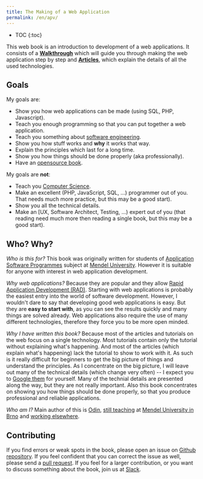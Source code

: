 ```yaml
---
title: The Making of a Web Application
permalink: /en/apv/
---
```


* TOC
{:toc}

This web book is an introduction to development of a web applications. It consists of a 
[**Walkthrough**](/en/apv/walkthrough/) which will guide you through making the 
web application step by step and [**Articles**](/en/apv/articles/), which explain the
details of all the used technologies. 

## Goals
My goals are:
- Show you how web applications can be made (using SQL, PHP, Javascript).
- Teach you enough programming so that you can put together a web application.
- Teach you something about [software engineering](/en/apv/articles/programming/#software-engineering).
- Show you how stuff works and **why** it works that way.
- Explain the principles which last for a long time.
- Show you how things should be done properly (aka professionally).
- Have an [opensource book](todo).

My goals are **not**:
- Teach you [Computer Science](/en/apv/articles/programming/#computer-science).
- Make an excellent (PHP, JavaScript, SQL, ...) programmer out of you. That needs much more practice, but this 
may be a good start).
- Show you all the technical details.
- Make an [UX, Software Architect, Testing, ...) expert out of you (that reading need much more then reading a single book, 
but this may be a good start). 

## Who? Why?
*Who is this for?* This book was originally written for students of 
[Application Software Programmes](http://ects-prog.mendelu.cz/en/plan6937/predmet88060) subject 
at [Mendel University](https://is.mendelu.cz/). However it is suitable for anyone
with interest in web application development.

*Why web applications?* Because they are popular and they 
allow [Rapid Application Development (RAD)](https://en.wikipedia.org/wiki/Rapid_application_development).
Starting with web applications is probably the easiest entry into the world of software development.
However, I wouldn't dare to say that developing good web applications is easy. But they are **easy to
start with**, as you can see the results quickly and many things are solved already. Web applications
also require the use of many different technologies, therefore they force you to be more open minded.  

*Why I have written this book?* Because most of the articles and tutorials on the web focus on a single technology.
Most tutorials contain only the tutorial without explaining what's happening. And most of the articles (which 
explain what's happening) lack the tutorial to show to work with it. As such is it really difficult for
beginners to get the big picture of things and understand the principles. As I concentrate on the 
big picture, I will leave out many of the technical details (which change very often) -- I expect 
you to [Google them](http://lmgtfy.com/) for yourself. Many of the technial details are presented 
along the way, but they are not really important. Also this book concentrates on showing you how things
should be done properly, so that you produce professional and reliable applications.  

*Who am I?* Main author of this is [Odin](todo), [still teaching](http://is.mendelu.cz/lide/clovek.pl?id=22586) 
at [Mendel University in Brno](http://mendelu.cz/en/) and [working elsewhere](https://linkedin.com/in/odinuv). 

## Contributing
If you find errors or weak spots in the book, please open an issue on [Github repository](todo). If you feel
confident that you can correct the issue as well, please send a 
[pull request](https://help.github.com/articles/using-pull-requests/). If you feel for
a larger contribution, or you want to discuss something about the book, join us at [Slack](todo).

